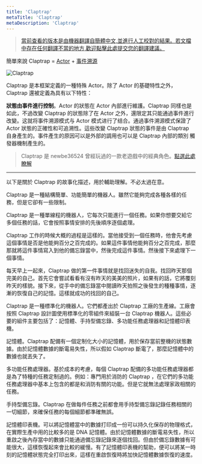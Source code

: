 ```yaml
---
title: 'Claptrap'
metaTitle: 'Claptrap'
metaDescription: 'Claptrap'
---
```


> [當前查看的版本是由機器翻譯自簡體中文,並進行人工校對的結果。若文檔中存在任何翻譯不當的地方,歡迎點擊此處提交您的翻譯建議。](https://crwd.in/newbeclaptrap)

簡單來說 Claptrap = [Actor](/zh_Hans/2-Glossary/Actor-Pattern) + [事件溯源](/zh_Hans/2-Glossary/Event-Sourcing)

![Claptrap](/images/20190228-001.gif)

Claptrap 是本框架定義的一種特殊 Actor。除了 Actor 的基礎特性之外，Claptrap 還被定義為具有以下特性：

**狀態由事件進行控制**。Actor 的狀態在 Actor 內部進行維護。Claptrap 同樣也是如此，不過改變 Claptrap 的狀態除了在 Actor 之外，還限定其只能通過事件進行改變。这就将事件溯源模式与 Actor 模式进行了结合。通過事件溯源模式保證了 Actor 狀態的正確性和可追溯性。這些改變 Claptrap 狀態的事件是由 Claptrap 自身產生的。事件產生的原因可以是外部的調用也可以是 Claptrap 內部的類別 觸發器機制產生的。

> Claptrap 是 newbe36524 曾經玩過的一款老遊戲中的經典角色。[點選此處瞭解](https://zh.moegirl.org/%E5%B0%8F%E5%90%B5%E9%97%B9)

---

以下是關於 Claptrap 的故事化描述，用於輔助理解。不必太過在意。

Claptrap 是一種結構簡單、功能簡單的機器人。雖然它能夠完成各種各樣的任務，但是它卻有一些限制。

Claptrap 是一種單線程的機器人，它每次只能進行一個任務。如果你想要交給它多個任務的話，它會按照事情安排的先後順序逐個處理。

Claptrap 工作的時候大概的過程是這樣的。當他接受到一個任務時，他會先考慮這個事情是否是他能夠百分之百完成的。如果這件事情他能夠百分之百完成，那麼那就將這件事情寫入到他的備忘錄當中，然後完成這件事情。然後接下來處理下一個事情。

每天早上一起來，Claptrap 做的第一件事情就是找回迷失的自我。找回昨天那個完美的自己。首先它會嘗試看看有沒有昨天的美美的照片，如果有的話，它將覆刻昨天的樣貌。接下來，從手中的備忘錄當中閱讀昨天拍照之後發生的種種事情，逐漸的恢復自己的記憶。這樣就成功的找回的自己。

Claptrap 是一種標準化的機器人。它們都產出於 Claptrap 工廠的生產線。工廠會按照 Claptrap 設計圖使用標準化的零組件來組裝一台 Claptrap 機器人。這些必要的組件主要包括了：記憶體、手持型備忘錄、多功能任務處理器和記憶體印表機。

記憶體。Claptrap 配備有一個定制化大小的記憶體，用於保存當前整機的狀態數據。由於記憶體數據的斷電易失性，所以假如 Claptrap 斷電了，那麼記憶體中的數據也就丟失了。

多功能任務處理器。基於成本的考慮，每個 Claptrap 配備的多功能任務處理器都是為了特種的任務定制過的。例如：專門用於消防的 Claptrap ，在它們的多功能任務處理器中基本上包含的都是和消防有關的功能。但是它就無法處理家政相關的任務。

手持型備忘錄。Claptrap 在做每件任務之前都會用手持型備忘錄記錄任務相關的一切細節，來確保任務的每個細節都準確無誤。

記憶體印表機。可以將記憶體當中的數據打印成一份可以持久化保存的物理格式，在實際生產中用的比較多的是 DNA 記憶體。由於記憶體數據的斷電易失性，所以重啟之後內存當中的數據只能通過備忘錄記錄來逐個找回。但由於備忘錄數據有可能很大，這樣恢復起來會比較的緩慢。有了記憶體印表機的幫助，便可以將某一時刻的記憶體狀態完全打印出來，這樣在重啟恢復時將加快記憶體數據恢復的速度。
